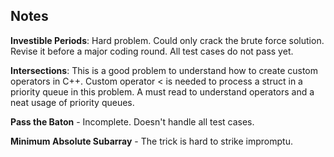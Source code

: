 ## Notes

**Investible Periods**: Hard problem. Could only crack the brute force solution. Revise it before a major coding round.
All test cases do not pass yet.

**Intersections**: This is a good problem to understand how to create custom operators in C++. Custom operator < is needed to process a struct in a priority queue in this problem. A must read to understand operators and a neat usage of priority queues.

**Pass the Baton** - Incomplete. Doesn't handle all test cases.

**Minimum Absolute Subarray** - The trick is hard to strike impromptu.